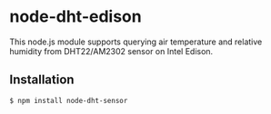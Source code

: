 # node-dht-edison

This node.js module supports querying air temperature and relative humidity from DHT22/AM2302 sensor on Intel Edison.


## Installation
``` bash
$ npm install node-dht-sensor
```

